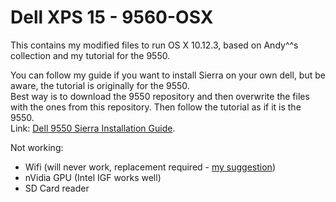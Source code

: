 # Dell XPS 15 - 9560-OSX
This contains my modified files to run OS X 10.12.3, based on Andy^^s collection and my tutorial for the 9550.

You can follow my guide if you want to install Sierra on your own dell, but be aware, the tutorial is originally for the 9550.  
Best way is to download the 9550 repository and then overwrite the files with the ones from this repository. Then follow the tutorial as if it is the 9550.  
Link: [Dell 9550 Sierra Installation Guide][1].  
    
Not working:
* Wifi (will never work, replacement required - [my suggestion][2])
* nVidia GPU (Intel IGF works well)
* SD Card reader

[1]:  https://github.com/wmchris/DellXPS15-9550-OSX/blob/master/Tutorial_10.12.md
[2]:  https://wikidevi.com/wiki/Dell_Wireless_1830_(DW1830)
